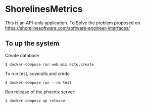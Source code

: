 # ShorelinesMetrics

This is an API-only application. To Solve the problem proposed on https://shorelinesoftware.com/software-engineer-interfaces/


## To up the system

Create database 

`$ docker-compose run web mix ecto.create`

To run test, coveralls and credo

`$ docker-compose run --rm test`

Run release of the phoenix server:

`$ docker-compose up release`

